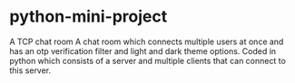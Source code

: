# python-mini-project
A TCP chat room
A chat room which connects multiple users at once and has an otp verification filter and light and dark theme options.
Coded in python which consists of a server and multiple clients that can connect to this server.
